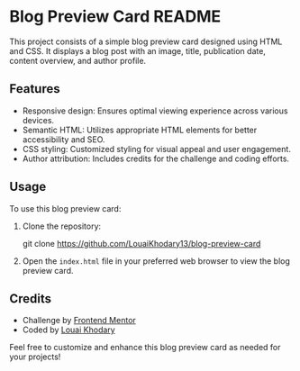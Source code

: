 # Blog Preview Card README

This project consists of a simple blog preview card designed using HTML and CSS. It displays a blog post with an image, title, publication date, content overview, and author profile.

## Features

- Responsive design: Ensures optimal viewing experience across various devices.
- Semantic HTML: Utilizes appropriate HTML elements for better accessibility and SEO.
- CSS styling: Customized styling for visual appeal and user engagement.
- Author attribution: Includes credits for the challenge and coding efforts.

## Usage

To use this blog preview card:

1. Clone the repository:

   git clone https://github.com/LouaiKhodary13/blog-preview-card

2. Open the `index.html` file in your preferred web browser to view the blog preview card.

## Credits

- Challenge by [Frontend Mentor](https://www.frontendmentor.io/challenges/blog-preview-card-ckPaj01IcS/hub)
- Coded by [Louai Khodary](https://github.com/LouaiKhodary13?tab=repositories)

Feel free to customize and enhance this blog preview card as needed for your projects!
